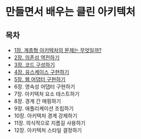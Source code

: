 # 만들면서 배우는 클린 아키텍처

## 목차
- [1장. 계층형 아키텍처의 문제는 무엇일까?](./contents/chapter01.md)
- [2장. 의존성 역전하기](./contents/chapter02.md)
- [3장. 코드 구성하기](./contents/chapter03.md)
- [4장. 유스케이스 구현하기](./contents/chapter04.md)
- [5장. 웹 어댑터 구현하기](./contents/chapter05.md)
- 6장. 영속성 어댑터 구현하기
- 7장. 아키텍처 요소 테스트하기
- 8장. 경계 간 매핑하기
- 9장. 애플리케이션 조립하기
- 10장. 아키텍처 경계 강제하기
- 11장. 의식적으로 지름길 사용하기
- 12장. 아키텍처 스타일 결정하기
